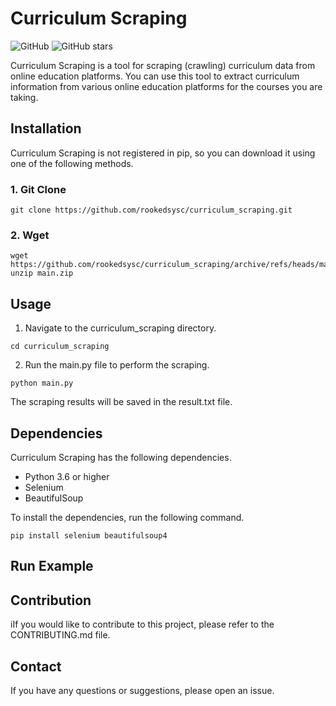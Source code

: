 # Curriculum Scraping

![GitHub](https://img.shields.io/github/license/rookedsysc/curriculum_scraping)
![GitHub stars](https://img.shields.io/github/stars/rookedsysc/curriculum_scraping?style=social)

Curriculum Scraping is a tool for scraping (crawling) curriculum data from online education platforms. You can use this tool to extract curriculum information from various online education platforms for the courses you are taking.

## Installation

Curriculum Scraping is not registered in pip, so you can download it using one of the following methods.

### 1. Git Clone

```shell
git clone https://github.com/rookedsysc/curriculum_scraping.git
```


### 2. Wget

```shell
wget https://github.com/rookedsysc/curriculum_scraping/archive/refs/heads/main.zip
unzip main.zip
```

## Usage

1. Navigate to the curriculum_scraping directory.


```shell
cd curriculum_scraping
```

2. Run the main.py file to perform the scraping.

```shell
python main.py
```

The scraping results will be saved in the result.txt file.

## Dependencies
Curriculum Scraping has the following dependencies.

- Python 3.6 or higher
- Selenium
- BeautifulSoup

To install the dependencies, run the following command.

```shell
pip install selenium beautifulsoup4
```

## Run Example

[](./run_example.gif)

## Contribution
iIf you would like to contribute to this project, please refer to the CONTRIBUTING.md file.

## Contact
If you have any questions or suggestions, please open an issue.